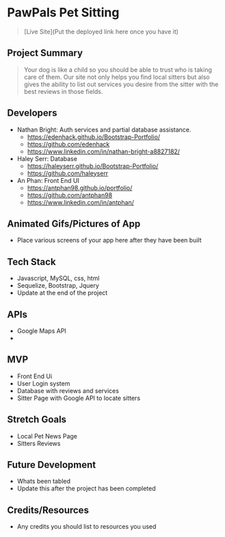 # PawPals Pet Sitting

> [Live Site](Put the deployed link here once you have it)

## Project Summary

> Your dog is like a child so you should be able to trust who is taking care of them. Our site not only helps you find local sitters but also gives the ability to list out services you desire from the sitter with the best reviews in those fields.

## Developers

- Nathan Bright: Auth services and partial database assistance.
  - https://edenhack.github.io/Bootstrap-Portfolio/
  - https://github.com/edenhack
  - https://www.linkedin.com/in/nathan-bright-a8827182/
- Haley Serr: Database
  - https://haleyserr.github.io/Bootstrap-Portfolio/
  - https://github.com/haleyserr
- An Phan: Front End UI
  - https://antphan98.github.io/portfolio/
  - https://github.com/antphan98
  - https://www.linkedin.com/in/antphan/

## Animated Gifs/Pictures of App

- Place various screens of your app here after they have been built

## Tech Stack

- Javascript, MySQL, css, html
- Sequelize, Bootstrap, Jquery
- Update at the end of the project

## APIs

- Google Maps API
- 

## MVP

- Front End Ui
- User Login system
- Database with reviews and services
- Sitter Page with Google API to locate sitters

## Stretch Goals

- Local Pet News Page
- Sitters Reviews

## Future Development

- Whats been tabled
- Update this after the project has been completed

## Credits/Resources

- Any credits you should list to resources you used
